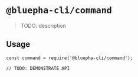 # `@bluepha-cli/command`

> TODO: description

## Usage

```
const command = require('@bluepha-cli/command');

// TODO: DEMONSTRATE API
```
